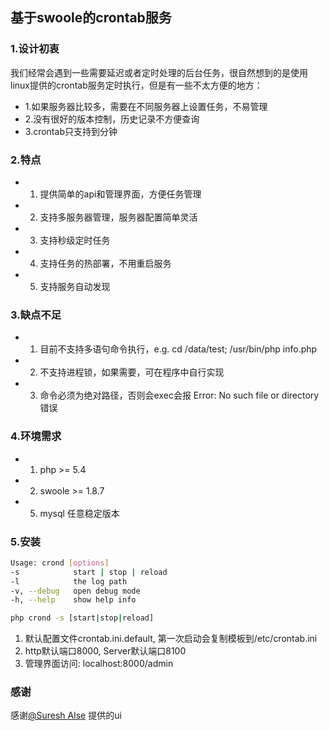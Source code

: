 ## 基于swoole的crontab服务

### 1.设计初衷
我们经常会遇到一些需要延迟或者定时处理的后台任务，很自然想到的是使用linux提供的crontab服务定时执行，但是有一些不太方便的地方：  
- 1.如果服务器比较多，需要在不同服务器上设置任务，不易管理  
- 2.没有很好的版本控制，历史记录不方便查询  
- 3.crontab只支持到分钟

### 2.特点
- 1. 提供简单的api和管理界面，方便任务管理
- 2. 支持多服务器管理，服务器配置简单灵活
- 3. 支持秒级定时任务
- 4. 支持任务的热部署，不用重启服务
- 5. 支持服务自动发现

### 3.缺点不足
- 1. 目前不支持多语句命令执行，e.g. cd /data/test; /usr/bin/php info.php
- 2. 不支持进程锁，如果需要，可在程序中自行实现
- 3. 命令必须为绝对路径，否则会exec会报 Error: No such file or directory错误

### 4.环境需求
- 1. php >= 5.4
- 2. swoole >= 1.8.7
- 5. mysql 任意稳定版本

### 5.安装
```sh
Usage: crond [options]
-s            start | stop | reload
-l            the log path
-v, --debug   open debug mode
-h, --help    show help info

php crond -s [start|stop|reload]
```
1. 默认配置文件crontab.ini.default, 第一次启动会复制模板到/etc/crontab.ini
2. http默认端口8000, Server默认端口8100
3. 管理界面访问: localhost:8000/admin

### 感谢
感谢[@Suresh Alse](https://github.com/alseambusher/crontab-ui) 提供的ui


